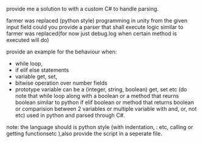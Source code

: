 provide me a solution to with a custom C# to handle parsing.

farmer was replaced (python style) programming 
in unity from the given input field could you provide a parser that shall execute logic similar to farmer was replaced(for now just debug.log when certain method is executed will do)

provide an example for the behaviour when:
- while loop, 
- if elif else statements 
- variable get, set,
- bitwise operation over number fields 
- prototype variable can be a (integer, string, boolean) get, set etc
(do note that while loop along with a boolean or a method that reurns boolean similar to python
if elif boolean or method that returns boolean or comparision between 2 variables or multiple variable with and, or, not etc) used in python and parsed through C#.


note: the language should is python style (with indentation, : etc, calling or getting functionsetc ),also provide the script in a seperate file.